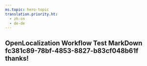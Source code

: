 ```yaml
---
ms.topic: hero-topic
translation.priority.ht: 
  - zh-cn
  - de-de
---
```

## OpenLocalization Workflow Test MarkDown fc381c89-78bf-4853-8827-b83cf048b61f thanks!
